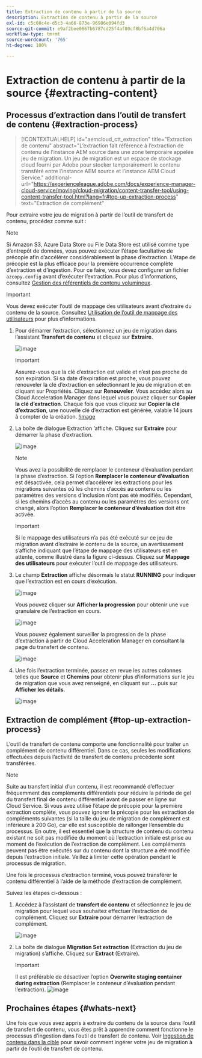 ```yaml
---
title: Extraction de contenu à partir de la source
description: Extraction de contenu à partir de la source
exl-id: c5c08c4e-d5c3-4a66-873e-96986e094fd3
source-git-commit: e9af2bee0867b6787cd25f4af80cf8bf6a4d706a
workflow-type: tm+mt
source-wordcount: '765'
ht-degree: 100%

---
```


# Extraction de contenu à partir de la source {#extracting-content}

## Processus d’extraction dans l’outil de transfert de contenu {#extraction-process}

>[!CONTEXTUALHELP]
>id="aemcloud_ctt_extraction"
>title="Extraction de contenu"
>abstract="L’extraction fait référence à l’extraction de contenu de l’instance AEM source dans une zone temporaire appelée jeu de migration. Un jeu de migration est un espace de stockage cloud fourni par Adobe pour stocker temporairement le contenu transféré entre l’instance AEM source et l’instance AEM Cloud Service."
>additional-url="https://experienceleague.adobe.com/docs/experience-manager-cloud-service/moving/cloud-migration/content-transfer-tool/using-content-transfer-tool.html?lang=fr#top-up-extraction-process" text="Extraction de complément"


Pour extraire votre jeu de migration à partir de l’outil de transfert de contenu, procédez comme suit :

>[!NOTE]
>Si Amazon S3, Azure Data Store ou File Data Store est utilisé comme type d’entrepôt de données, vous pouvez exécuter l’étape facultative de précopie afin d’accélérer considérablement la phase d’extraction. L’étape de précopie est la plus efficace pour la première occurrence complète d’extraction et d’ingestion. Pour ce faire, vous devez configurer un fichier `azcopy.config` avant d’exécuter l’extraction. Pour plus d’informations, consultez [Gestion des référentiels de contenu volumineux](https://experienceleague.adobe.com/docs/experience-manager-cloud-service/moving/cloud-migration/content-transfer-tool/handling-large-content-repositories.html?lang=fr).

>[!IMPORTANT]
>Vous devez exécuter l’outil de mappage des utilisateurs avant d’extraire du contenu de la source. Consultez [Utilisation de l’outil de mappage des utilisateurs](https://experienceleague.adobe.com/docs/experience-manager-cloud-service/moving/cloud-migration/content-transfer-tool/user-mapping-tool/using-user-mapping-tool.html?lang=fr) pour plus d’informations.

1. Pour démarrer l’extraction, sélectionnez un jeu de migration dans l’assistant **Transfert de contenu** et cliquez sur **Extraire**.

   ![image](/help/journey-migration/content-transfer-tool/assets-ctt/cttcam12.png)

   >[!IMPORTANT]
   >
   >Assurez-vous que la clé d’extraction est valide et n’est pas proche de son expiration. Si sa date d’expiration est proche, vous pouvez renouveler la clé d’extraction en sélectionnant le jeu de migration et en cliquant sur Propriétés. Cliquez sur **Renouveler**. Vous accédez alors au Cloud Acceleration Manager dans lequel vous pouvez cliquer sur **Copier la clé d’extraction**. Chaque fois que vous cliquez sur **Copier la clé d’extraction**, une nouvelle clé d’extraction est générée, valable 14 jours à compter de la création.
   >[!image](/help/journey-migration/content-transfer-tool/assets-ctt/cttcam13.png)

1. La boîte de dialogue Extraction ’affiche. Cliquez sur **Extraire** pour démarrer la phase d’extraction.

   ![image](/help/journey-migration/content-transfer-tool/assets-ctt/cttcam14.png)

   >[!NOTE]
   >Vous avez la possibilité de remplacer le conteneur d’évaluation pendant la phase d’extraction. Si l’option **Remplacer le conteneur d’évaluation** est désactivée, cela permet d’accélérer les extractions pour les migrations suivantes où les chemins d’accès au contenu ou les paramètres des versions d’inclusion n’ont pas été modifiés. Cependant, si les chemins d’accès au contenu ou les paramètres des versions ont changé, alors l’option **Remplacer le conteneur d’évaluation** doit être activée.

   >[!IMPORTANT]
   >Si le mappage des utilisateurs n’a pas été exécuté sur ce jeu de migration avant d’extraire le contenu de la source, un avertissement s’affiche indiquant que l’étape de mappage des utilisateurs est en attente, comme illustré dans la figure ci-dessus. Cliquez sur **Mappage des utilisateurs** pour exécuter l’outil de mappage des utilisateurs.

1. Le champ **Extraction** affiche désormais le statut **RUNNING** pour indiquer que l’extraction est en cours d’exécution.

   ![image](/help/journey-migration/content-transfer-tool/assets-ctt/cttcam15.png)

   Vous pouvez cliquer sur **Afficher la progression** pour obtenir une vue granulaire de l’extraction en cours.

   ![image](/help/journey-migration/content-transfer-tool/assets-ctt/cttcam16.png)

   Vous pouvez également surveiller la progression de la phase d’extraction à partir de Cloud Acceleration Manager en consultant la page du transfert de contenu.

   ![image](/help/journey-migration/content-transfer-tool/assets-ctt/cttcam17.png)

1. Une fois l’extraction terminée, passez en revue les autres colonnes telles que **Source** et **Chemins** pour obtenir plus d’informations sur le jeu de migration que vous avez renseigné, en cliquant sur **...** puis sur **Afficher les détails**.

   ![image](/help/journey-migration/content-transfer-tool/assets-ctt/cttcam18.png)


## Extraction de complément {#top-up-extraction-process}

L’outil de transfert de contenu comporte une fonctionnalité pour traiter un complément de contenu différentiel. Dans ce cas, seules les modifications effectuées depuis l’activité de transfert de contenu précédente sont transférées.

>[!NOTE]
>Suite au transfert initial d’un contenu, il est recommandé d’effectuer fréquemment des compléments différentiels pour réduire la période de gel du transfert final de contenu différentiel avant de passer en ligne sur Cloud Service. Si vous avez utilisé l’étape de précopie pour la première extraction complète, vous pouvez ignorer la précopie pour les extraction de compléments suivantes (si la taille du jeu de migration de complément est inférieure à 200 Go), car elle est susceptible de rallonger l’ensemble du processus.
>En outre, il est essentiel que la structure de contenu du contenu existant ne soit pas modifiée du moment où l’extraction initiale est prise au moment de l’exécution de l’extraction de complément. Les compléments peuvent pas être exécutés sur du contenu dont la structure a été modifiée depuis l’extraction initiale. Veillez à limiter cette opération pendant le processus de migration.

Une fois le processus d’extraction terminé, vous pouvez transférer le contenu différentiel à l’aide de la méthode d’extraction de complément.

Suivez les étapes ci-dessous :

1. Accédez à l’assistant de **transfert de contenu** et sélectionnez le jeu de migration pour lequel vous souhaitez effectuer l’extraction de complément. Cliquez sur **Extraire** pour démarrer l’extraction de complément.

   ![image](/help/journey-migration/content-transfer-tool/assets-ctt/cttcam19.png)

1. La boîte de dialogue **Migration Set extraction** (Extraction du jeu de migration) s’affiche. Cliquez sur **Extract** (Extraire).

   >[!IMPORTANT]
   >Il est préférable de désactiver l’option **Overwrite staging container during extraction** (Remplacer le conteneur d’évaluation pendant l’extraction).
   >![image](/help/journey-migration/content-transfer-tool/assets-ctt/cttcam20.png)


## Prochaines étapes {#whats-next}

Une fois que vous avez appris à extraire du contenu de la source dans l’outil de transfert de contenu, vous êtes prêt à apprendre comment fonctionne le processus d’ingestion dans l’outil de transfert de contenu. Voir [Ingestion de contenu dans la cible](/help/journey-migration/content-transfer-tool/using-content-transfer-tool/ingesting-content.md) pour savoir comment ingérer votre jeu de migration à partir de l’outil de transfert de contenu.
